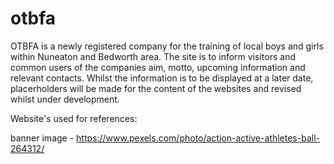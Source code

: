 # otbfa


OTBFA is a newly registered company for the training of local boys and girls within Nuneaton and Bedworth area.
The site is to inform visitors and common users of the companies aim, motto, upcoming information and relevant contacts. Whilst the information is to be displayed at a later date, placerholders will be made for the content of the websites and revised whilst under development.

Website's used for references:

banner image - https://www.pexels.com/photo/action-active-athletes-ball-264312/
